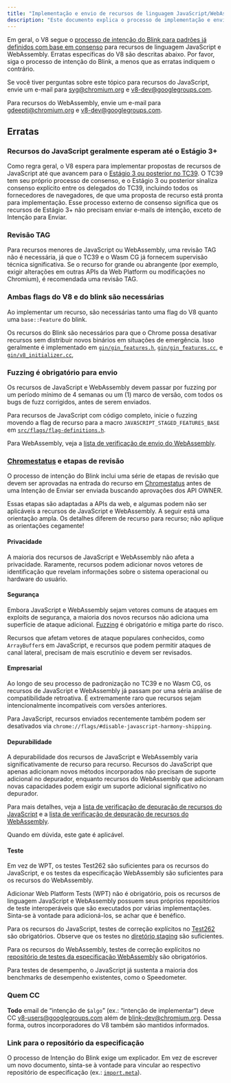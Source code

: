 ```yaml
---
title: "Implementação e envio de recursos de linguagem JavaScript/WebAssembly"
description: "Este documento explica o processo de implementação e envio de recursos de linguagem JavaScript ou WebAssembly no V8."
---
```

Em geral, o V8 segue o [processo de intenção do Blink para padrões já definidos com base em consenso](https://www.chromium.org/blink/launching-features/#process-existing-standard) para recursos de linguagem JavaScript e WebAssembly. Erratas específicas do V8 são descritas abaixo. Por favor, siga o processo de intenção do Blink, a menos que as erratas indiquem o contrário.

Se você tiver perguntas sobre este tópico para recursos do JavaScript, envie um e-mail para [syg@chromium.org](mailto:syg@chromium.org) e [v8-dev@googlegroups.com](mailto:v8-dev@googlegroups.com).

Para recursos do WebAssembly, envie um e-mail para [gdeepti@chromium.org](mailto:gdeepti@chromium.org) e [v8-dev@googlegroups.com](mailto:v8-dev@googlegroups.com).

## Erratas

### Recursos do JavaScript geralmente esperam até o Estágio 3+

Como regra geral, o V8 espera para implementar propostas de recursos de JavaScript até que avancem para o [Estágio 3 ou posterior no TC39](https://tc39.es/process-document/). O TC39 tem seu próprio processo de consenso, e o Estágio 3 ou posterior sinaliza consenso explícito entre os delegados do TC39, incluindo todos os fornecedores de navegadores, de que uma proposta de recurso está pronta para implementação. Esse processo externo de consenso significa que os recursos de Estágio 3+ não precisam enviar e-mails de intenção, exceto de Intenção para Enviar.

### Revisão TAG

Para recursos menores de JavaScript ou WebAssembly, uma revisão TAG não é necessária, já que o TC39 e o Wasm CG já fornecem supervisão técnica significativa. Se o recurso for grande ou abrangente (por exemplo, exigir alterações em outras APIs da Web Platform ou modificações no Chromium), é recomendada uma revisão TAG.

### Ambas flags do V8 e do blink são necessárias

Ao implementar um recurso, são necessárias tanto uma flag do V8 quanto uma `base::Feature` do blink.

Os recursos do Blink são necessários para que o Chrome possa desativar recursos sem distribuir novos binários em situações de emergência. Isso geralmente é implementado em [`gin/gin_features.h`](https://source.chromium.org/chromium/chromium/src/+/main:gin/gin_features.h), [`gin/gin_features.cc`](https://source.chromium.org/chromium/chromium/src/+/main:gin/gin_features.cc), e [`gin/v8_initializer.cc`](https://source.chromium.org/chromium/chromium/src/+/main:gin/v8_initializer.cc),

### Fuzzing é obrigatório para envio

Os recursos de JavaScript e WebAssembly devem passar por fuzzing por um período mínimo de 4 semanas ou um (1) marco de versão, com todos os bugs de fuzz corrigidos, antes de serem enviados.

Para recursos de JavaScript com código completo, inicie o fuzzing movendo a flag de recurso para a macro `JAVASCRIPT_STAGED_FEATURES_BASE` em [`src/flags/flag-definitions.h`](https://source.chromium.org/chromium/chromium/src/+/master:v8/src/flags/flag-definitions.h).

Para WebAssembly, veja a [lista de verificação de envio do WebAssembly](/docs/wasm-shipping-checklist).

### [Chromestatus](https://chromestatus.com/) e etapas de revisão

O processo de intenção do Blink inclui uma série de etapas de revisão que devem ser aprovadas na entrada do recurso em [Chromestatus](https://chromestatus.com/) antes de uma Intenção de Enviar ser enviada buscando aprovações dos API OWNER.

Essas etapas são adaptadas a APIs da web, e algumas podem não ser aplicáveis a recursos de JavaScript e WebAssembly. A seguir está uma orientação ampla. Os detalhes diferem de recurso para recurso; não aplique as orientações cegamente!

#### Privacidade

A maioria dos recursos de JavaScript e WebAssembly não afeta a privacidade. Raramente, recursos podem adicionar novos vetores de identificação que revelam informações sobre o sistema operacional ou hardware do usuário.

#### Segurança

Embora JavaScript e WebAssembly sejam vetores comuns de ataques em exploits de segurança, a maioria dos novos recursos não adiciona uma superfície de ataque adicional. [Fuzzing](#fuzzing) é obrigatório e mitiga parte do risco.

Recursos que afetam vetores de ataque populares conhecidos, como `ArrayBuffer`s em JavaScript, e recursos que podem permitir ataques de canal lateral, precisam de mais escrutínio e devem ser revisados.

#### Empresarial

Ao longo de seu processo de padronização no TC39 e no Wasm CG, os recursos de JavaScript e WebAssembly já passam por uma séria análise de compatibilidade retroativa. É extremamente raro que recursos sejam intencionalmente incompatíveis com versões anteriores.

Para JavaScript, recursos enviados recentemente também podem ser desativados via `chrome://flags/#disable-javascript-harmony-shipping`.

#### Depurabilidade

A depurabilidade dos recursos de JavaScript e WebAssembly varia significativamente de recurso para recurso. Recursos do JavaScript que apenas adicionam novos métodos incorporados não precisam de suporte adicional no depurador, enquanto recursos do WebAssembly que adicionam novas capacidades podem exigir um suporte adicional significativo no depurador.

Para mais detalhes, veja a [lista de verificação de depuração de recursos do JavaScript](https://docs.google.com/document/d/1_DBgJ9eowJJwZYtY6HdiyrizzWzwXVkG5Kt8s3TccYE/edit#heading=h.u5lyedo73aa9) e a [lista de verificação de depuração de recursos do WebAssembly](https://goo.gle/devtools-wasm-checklist).

Quando em dúvida, este gate é aplicável.

#### Teste

Em vez de WPT, os testes Test262 são suficientes para os recursos do JavaScript, e os testes da especificação WebAssembly são suficientes para os recursos do WebAssembly.

Adicionar Web Platform Tests (WPT) não é obrigatório, pois os recursos de linguagem JavaScript e WebAssembly possuem seus próprios repositórios de teste interoperáveis que são executados por várias implementações. Sinta-se à vontade para adicioná-los, se achar que é benéfico.

Para os recursos do JavaScript, testes de correção explícitos no [Test262](https://github.com/tc39/test262) são obrigatórios. Observe que os testes no [diretório staging](https://github.com/tc39/test262/blob/main/CONTRIBUTING.md#staging) são suficientes.

Para os recursos do WebAssembly, testes de correção explícitos no [repositório de testes da especificação WebAssembly](https://github.com/WebAssembly/spec/tree/master/test) são obrigatórios.

Para testes de desempenho, o JavaScript já sustenta a maioria dos benchmarks de desempenho existentes, como o Speedometer.

### Quem CC

**Todo** email de “intenção de `$algo`” (ex.: “intenção de implementar”) deve CC [v8-users@googlegroups.com](mailto:v8-users@googlegroups.com) além de [blink-dev@chromium.org](mailto:blink-dev@chromium.org). Dessa forma, outros incorporadores do V8 também são mantidos informados.

### Link para o repositório da especificação

O processo de Intenção do Blink exige um explicador. Em vez de escrever um novo documento, sinta-se à vontade para vincular ao respectivo repositório de especificação (ex.: [`import.meta`](https://github.com/tc39/proposal-import-meta)).
